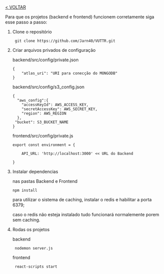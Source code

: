 [< VOLTAR](README.md)

Para que os projetos (backend e frontend) funcionem corretamente siga esse passo a passo:

1. Clone o repositório
  
        git clone https://github.com/Jarn40/VUTTR.git
      
2.  Criar arquivos privados de configuração

    backend/src/config/private.json

        {
            "atlas_uri": "URI para conecção do MONGODB"
        }     
    
    backend/src/config/s3_config.json
        
        {
          "aws_config":{
            "accessKeyId": AWS_ACCESS_KEY,
            "secretAccessKey": AWS_SECRET_KEY,
            "region": AWS_REGION
          },
         "bucket": S3_BUCKET_NAME
        }
    
    frontend/src/config/private.js
    
        export const environment = {

            API_URL: 'http://localhost:3000' << URL do Backend

        }
    
3.  Instalar dependencias

    nas pastas Backend e Frontend

        npm install
        
    para utilizar o sistema de caching, instalar o redis e habilitar a porta 6379;
    
    caso o redis não esteja instalado tudo funcionará normalemente porem sem caching.
    
4. Rodas os projetos

    backend
    
        nodemon server.js
      
    frontend
      
        react-scripts start
